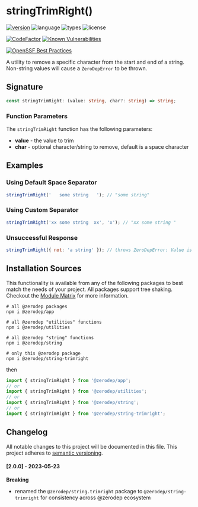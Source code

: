 # stringTrimRight()

[![version](https://img.shields.io/npm/v/@zerodep/string-trimright?style=flat-square&color=blue)](https://www.npmjs.com/package/@zerodep/string-trimright)
![language](https://img.shields.io/badge/typescript-100%25-blue?style=flat-square)
![types](https://img.shields.io/badge/types-included-blue?style=flat-square)
![license](https://img.shields.io/github/license/cdepage/zerodep?color=blue&style=flat-square)

[![CodeFactor](https://www.codefactor.io/repository/github/cdepage/zerodep/badge)](https://www.codefactor.io/repository/github/cdepage/zerodep)
[![Known Vulnerabilities](https://snyk.io/test/github/cdepage/zerodep/badge.svg)](https://snyk.io/test/github/cdepage/zerodep)

[![OpenSSF Best Practices](https://www.bestpractices.dev/projects/9225/badge)](https://www.bestpractices.dev/projects/9225)

A utility to remove a specific character from the start and end of a string. Non-string values will cause a `ZeroDepError` to be thrown.

## Signature

```typescript
const stringTrimRight: (value: string, char?: string) => string;
```

### Function Parameters

The `stringTrimRight` function has the following parameters:

- **value** - the value to trim
- **char** - optional character/string to remove, default is a space character

## Examples

### Using Default Space Separator

```javascript
stringTrimRight('   some string   '); // "some string"
```

### Using Custom Separator

```javascript
stringTrimRight('xx some string  xx', 'x'); // "xx some string "
```

### Unsuccessful Response

```javascript
stringTrimRight({ not: 'a string' }); // throws ZeroDepError: Value is not a string
```

## Installation Sources

This functionality is available from any of the following packages to best match the needs of your project. All packages support tree shaking. Checkout the [Module Matrix](/) for more information.

```shell
# all @zerodep packages
npm i @zerodep/app

# all @zerodep "utilities" functions
npm i @zerodep/utilities

# all @zerodep "string" functions
npm i @zerodep/string

# only this @zerodep package
npm i @zerodep/string-trimright
```

then

```javascript
import { stringTrimRight } from '@zerodep/app';
// or
import { stringTrimRight } from '@zerodep/utilities';
// or
import { stringTrimRight } from '@zerodep/string';
// or
import { stringTrimRight } from '@zerodep/string-trimright';
```

## Changelog

All notable changes to this project will be documented in this file. This project adheres to [semantic versioning](https://semver.org/spec/v2.0.0.html).

#### [2.0.0] - 2023-05-23

**Breaking**

- renamed the `@zerodep/string.trimright` package to `@zerodep/string-trimright` for consistency across @zerodep ecosystem
